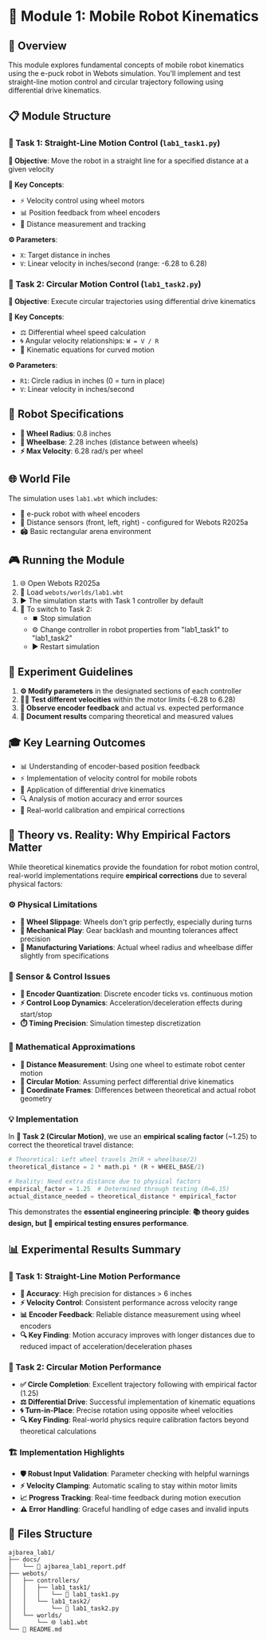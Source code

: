 # 🚀 Module 1: Mobile Robot Kinematics

## 🎯 Overview

This module explores fundamental concepts of mobile robot kinematics using the e-puck robot in Webots simulation. You'll implement and test straight-line motion control and circular trajectory following using differential drive kinematics.

## 📋 Module Structure

### 📏 Task 1: Straight-Line Motion Control (`lab1_task1.py`)

**🎯 Objective**: Move the robot in a straight line for a specified distance at a given velocity

**🔑 Key Concepts**:

- ⚡ Velocity control using wheel motors
- 📊 Position feedback from wheel encoders  
- 📏 Distance measurement and tracking

**⚙️ Parameters**:

- `X`: Target distance in inches
- `V`: Linear velocity in inches/second (range: -6.28 to 6.28)

### 🔄 Task 2: Circular Motion Control (`lab1_task2.py`)

**🎯 Objective**: Execute circular trajectories using differential drive kinematics

**🔑 Key Concepts**:

- ⚖️ Differential wheel speed calculation
- 🌀 Angular velocity relationships: `W = V / R`
- 📐 Kinematic equations for curved motion

**⚙️ Parameters**:

- `R1`: Circle radius in inches (0 = turn in place)
- `V`: Linear velocity in inches/second

## 🤖 Robot Specifications

- **🛞 Wheel Radius**: 0.8 inches
- **📐 Wheelbase**: 2.28 inches (distance between wheels)
- **⚡ Max Velocity**: 6.28 rad/s per wheel

## 🌐 World File

The simulation uses `lab1.wbt` which includes:

- 🤖 e-puck robot with wheel encoders
- 📡 Distance sensors (front, left, right) - configured for Webots R2025a
- 🏟️ Basic rectangular arena environment

## 🎮 Running the Module

1. 🌐 Open Webots R2025a
2. 📁 Load `webots/worlds/lab1.wbt`
3. ▶️ The simulation starts with Task 1 controller by default
4. 🔄 To switch to Task 2:
   - ⏹️ Stop simulation
   - ⚙️ Change controller in robot properties from "lab1_task1" to "lab1_task2"
   - ▶️ Restart simulation

## 🧪 Experiment Guidelines

1. **⚙️ Modify parameters** in the designated sections of each controller
2. **🏃‍♂️ Test different velocities** within the motor limits (-6.28 to 6.28)
3. **👀 Observe encoder feedback** and actual vs. expected performance
4. **📝 Document results** comparing theoretical and measured values

## 🎓 Key Learning Outcomes

- 📊 Understanding of encoder-based position feedback
- ⚡ Implementation of velocity control for mobile robots
- 📐 Application of differential drive kinematics
- 🔍 Analysis of motion accuracy and error sources
- 🔧 Real-world calibration and empirical corrections

## 🧪 Theory vs. Reality: Why Empirical Factors Matter

While theoretical kinematics provide the foundation for robot motion control, real-world implementations require **empirical corrections** due to several physical factors:

### ⚙️ Physical Limitations

- **🛞 Wheel Slippage**: Wheels don't grip perfectly, especially during turns
- **🔧 Mechanical Play**: Gear backlash and mounting tolerances affect precision
- **📏 Manufacturing Variations**: Actual wheel radius and wheelbase differ slightly from specifications

### 📡 Sensor & Control Issues

- **🔢 Encoder Quantization**: Discrete encoder ticks vs. continuous motion
- **⚡ Control Loop Dynamics**: Acceleration/deceleration effects during start/stop
- **⏱️ Timing Precision**: Simulation timestep discretization

### 📐 Mathematical Approximations

- **📏 Distance Measurement**: Using one wheel to estimate robot center motion
- **🔄 Circular Motion**: Assuming perfect differential drive kinematics
- **🎯 Coordinate Frames**: Differences between theoretical and actual robot geometry

### 💡 Implementation

In **🔄 Task 2 (Circular Motion)**, we use an **empirical scaling factor** (~1.25) to correct the theoretical travel distance:

```python
# Theoretical: Left wheel travels 2π(R + wheelbase/2)
theoretical_distance = 2 * math.pi * (R + WHEEL_BASE/2)

# Reality: Need extra distance due to physical factors
empirical_factor = 1.25  # Determined through testing (R=6,15)
actual_distance_needed = theoretical_distance * empirical_factor
```

This demonstrates the **essential engineering principle**: **📚 theory guides design, but 🧪 empirical testing ensures performance**.

## 📊 Experimental Results Summary

### 📏 Task 1: Straight-Line Motion Performance

- **🎯 Accuracy**: High precision for distances > 6 inches
- **⚡ Velocity Control**: Consistent performance across velocity range
- **📊 Encoder Feedback**: Reliable distance measurement using wheel encoders
- **🔍 Key Finding**: Motion accuracy improves with longer distances due to reduced impact of acceleration/deceleration phases

### 🔄 Task 2: Circular Motion Performance  

- **✅ Circle Completion**: Excellent trajectory following with empirical factor (1.25)
- **⚖️ Differential Drive**: Successful implementation of kinematic equations
- **🌀 Turn-in-Place**: Precise rotation using opposite wheel velocities
- **🔍 Key Finding**: Real-world physics require calibration factors beyond theoretical calculations

### 🏗️ Implementation Highlights

- **🛡️ Robust Input Validation**: Parameter checking with helpful warnings
- **⚡ Velocity Clamping**: Automatic scaling to stay within motor limits
- **📈 Progress Tracking**: Real-time feedback during motion execution
- **⚠️ Error Handling**: Graceful handling of edge cases and invalid inputs

## 📁 Files Structure

```text
ajbarea_lab1/
├── docs/
│   └── 📄 ajbarea_lab1_report.pdf
├── webots/
│   ├── controllers/
│   │   ├── lab1_task1/
│   │   │   └── 🐍 lab1_task1.py
│   │   └── lab1_task2/
│   │       └── 🐍 lab1_task2.py
│   └── worlds/
│       └── 🌐 lab1.wbt
└── 📖 README.md
```

